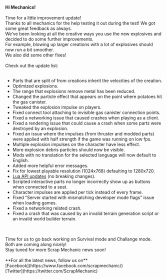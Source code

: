 **Hi Mechanics!**<br/>
<br/>
Time for a little improvement update!<br/>
Thanks to all mechanics for the help testing it out during the test! We got some great feedback as always.<br/>
We’ve been looking at all the creative ways you use the new explosives and decided to do some further improvements. <br/>
For example, blowing up larger creations with a lot of explosives should now run a bit smoother.<br/>
We also did some other fixes!<br/>
<br/>
Check out the update list:<br/>
<br/>
* Parts that are split of from creations inherit the velocities of the creation.<br/>
* Optimized explosions.<br/>
* The range that explosions remove metal has been reduced.<br/>
* Changed the particle effect that appears on the point where potatoes hit the gas canister.<br/>
* Tweaked the explosion impulse on players.<br/>
* Fixed connect tool attaching to invisible gas canister connection points.<br/>
* Fixed a networking issue that caused crashes when playing as a client.<br/>
* Fixed a rendering issue that could cause a crash when some parts were destroyed by an explosion.<br/>
* Fixed an issue where the impulses (from thruster and modded parts) were applied with half strength if the game was running on low fps.<br/>
* Multiple explosion impulses on the character have less effect.<br/>
* More explosion debris particles should now be visible.<br/>
* Mods with no translation for the selected language will now default to English.<br/>
* Added more helpful error messages.<br/>
* Fix for lowest playable resolution (1024x768) defaulting to 1280x720.<br/>
* [Lua API updates](http://scrapmechanic.com/api/whats_new.html) (no breaking changes).<br/>
* Scripted interactive parts no longer incorrectly show up as buttons when connected to a seat.<br/>
* Character impulses are applied per tick instead of every frame.<br/>
* Fixed "Server started with mismatching developer mode flags" issue when loading games.<br/>
* Fixed a networking related crash.<br/>
* Fixed a crash that was caused by an invalid terrain generation script or an invalid world builder terrain.<br/><br/>
<br/>
Time for us to go back working on Survival mode and Challange mode.<br/>
Both are coming along nicely!<br/>
Stay tuned for more Scrap Mechanic news soon!<br/>
<br/>
**For all the latest news, follow us on**<br/>
[Facebook](https://www.facebook.com/scrapmechanic/)<br/>
[Twitter](https://twitter.com/ScrapMechanic)